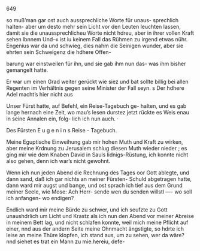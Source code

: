 649

so muß’man gar ost auch aussprechliche Worte für unaus-
sprechlich halten- aber um desto mehr sein Licht vor den
Leuten leuchten lassen, damit sie die unaussprechlicheu Worte
nicht hdreu, aber in ihrer vollen Kraft sehen lbnnem Und-«
ist iu keinem Fall das Rühmen zu irgend etwas nühr.
Engenius war da und schwieg, dies nahm die Seinigen
wunder, aber sie ehrten sein Schweigenz die hdhere Offen-

barung war einstweilen für ihn, und sie gab ihm nun das-
was ihm bisher gemangelt hatte.

Er war um einen Grad weiter gerückt wie siez und bat
sollte billig bei allen Regenten im Verhältnis gegen seine
Minister der Fall seyn. s Der hdhere Adel macht’s hier nicht
aus

Unser Fürst hatte, auf Befehl, ein Reise-Tagebuch ge-
halten, und es gab lange hernach eine Zeit, wo mau’s lesen
durstez jetzt rückte es Weis enau in seine Annalen ein, folg-
lich ich nun auch. ·

Des Fürsten E u g e n i n s Reise - Tagebuch.

Meine Eguptische Einweihung gab mir hohen Muth und
Kraft zu wirken, aber meine Krdnung zu Jerusalem schlug
diesen Muth wieder nieder ; es ging mir wie dem Knaben
David in Sauls lidnigs-Rüstung, ich konnte nicht also
gehen, denn ich war’s nicht gewohnt.

Wenn ich nun jeden Abend die Rechnung des Tages oor
Gott ablegte, und dann sand, daß ich gar nichts an meiner
Fürsten- Schuld abgetragen hatte, dann ward mir augst und
bange, und ost sprach ich tief aus dem Grund meiner Seele,
wie Mose: Ach Herr- sende wen du senden willstl —- wo
soll ich anfangen- wo endigen?

Endlich ward mir meine Bürde zu schwer, und ich seufzte
zu Gott unaushdrlich um Licht und Krastz als ich nun den
Abend vor meiner Abreise in meinem Bett lag, und nicht
schlafen konnte, weil mich meine Pflicht auf einer, nnd aus
der andern Seite meine Ohnmacht ängstigte, so hdrte ich leise
an meine Thüre klopfen, ich stand aus, um zu sehen, wer
da wäre? nnd siehet es trat ein Mann zu mie.hereiu, defe-

